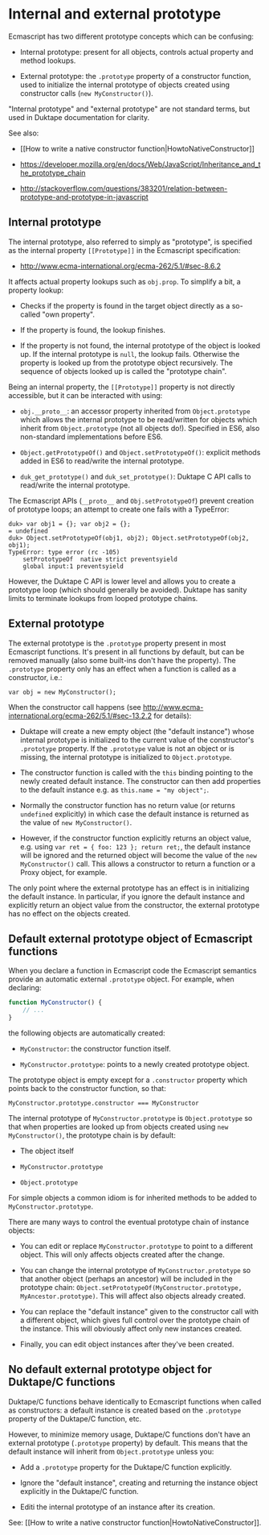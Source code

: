 # Internal and external prototype

Ecmascript has two different prototype concepts which can be confusing:

* Internal prototype: present for all objects, controls actual property and
  method lookups.

* External prototype: the `.prototype` property of a constructor function,
  used to initialize the internal prototype of objects created using
  constructor calls (`new MyConstructor()`).

"Internal prototype" and "external prototype" are not standard terms, but used
in Duktape documentation for clarity.

See also:

* [[How to write a native constructor function|HowtoNativeConstructor]]

* https://developer.mozilla.org/en/docs/Web/JavaScript/Inheritance_and_the_prototype_chain

* http://stackoverflow.com/questions/383201/relation-between-prototype-and-prototype-in-javascript

## Internal prototype

The internal prototype, also referred to simply as "prototype", is
specified as the internal property `[[Prototype]]` in the Ecmascript
specification:

* http://www.ecma-international.org/ecma-262/5.1/#sec-8.6.2

It affects actual property lookups such as `obj.prop`.  To simplify a bit, a
property lookup:

* Checks if the property is found in the target object directly as a so-called
  "own property".

* If the property is found, the lookup finishes.

* If the property is not found, the internal prototype of the object is looked
  up.  If the internal prototype is `null`, the lookup fails.  Otherwise the
  property is looked up from the prototype object recursively.  The sequence of
  objects looked up is called the "prototype chain".

Being an internal property, the `[[Prototype]]` property is not directly
accessible, but it can be interacted with using:

* `obj.__proto__`: an accessor property inherited from `Object.prototype`
  which allows the internal prototype to be read/written for objects which
  inherit from `Object.prototype` (not all objects do!).  Specified in ES6,
  also non-standard implementations before ES6.

* `Object.getPrototypeOf()` and `Object.setPrototypeOf()`: explicit methods
  added in ES6 to read/write the internal prototype.

* `duk_get_prototype()` and `duk_set_prototype()`: Duktape C API calls to
  read/write the internal prototype.

The Ecmascript APIs (`__proto__` and `Obj.setPrototypeOf`) prevent creation
of prototype loops; an attempt to create one fails with a TypeError:

```
duk> var obj1 = {}; var obj2 = {};
= undefined
duk> Object.setPrototypeOf(obj1, obj2); Object.setPrototypeOf(obj2, obj1);
TypeError: type error (rc -105)
	setPrototypeOf  native strict preventsyield
	global input:1 preventsyield
```

However, the Duktape C API is lower level and allows you to create a prototype
loop (which should generally be avoided).  Duktape has sanity limits to
terminate lookups from looped prototype chains.

## External prototype

The external prototype is the `.prototype` property present in most Ecmascript
functions.  It's present in all functions by default, but can be removed
manually (also some built-ins don't have the property).  The `.prototype`
property only has an effect when a function is called as a constructor, i.e.:

```
var obj = new MyConstructor();
```

When the constructor call happens (see
http://www.ecma-international.org/ecma-262/5.1/#sec-13.2.2 for details):

* Duktape will create a new empty object (the "default instance") whose
  internal prototype is initialized to the current value of the constructor's
  `.prototype` property.  If the `.prototype` value is not an object or is
  missing, the internal prototype is initialized to `Object.prototype`.

* The constructor function is called with the `this` binding pointing to the
  newly created default instance.  The constructor can then add properties to
  the default instance e.g. as `this.name = "my object";`.

* Normally the constructor function has no return value (or returns
  `undefined` explicitly) in which case the default instance is returned as
  the value of `new MyConstructor()`.

* However, if the constructor function explicitly returns an object value,
  e.g. using `var ret = { foo: 123 }; return ret;`, the default instance will
  be ignored and the returned object will become the value of the
  `new MyConstructor()` call.  This allows a constructor to return a function
  or a Proxy object, for example.

The only point where the external prototype has an effect is in initializing
the default instance.  In particular, if you ignore the default instance and
explicitly return an object value from the constructor, the external prototype
has no effect on the objects created.

## Default external prototype object of Ecmascript functions

When you declare a function in Ecmascript code the Ecmascript semantics
provide an automatic external `.prototype` object.  For example, when
declaring:

```js
function MyConstructor() {
    // ...
}
```

the following objects are automatically created:

* `MyConstructor`: the constructor function itself.

* `MyConstructor.prototype`: points to a newly created prototype object.

The prototype object is empty except for a `.constructor` property which
points back to the constructor function, so that:

```
MyConstructor.prototype.constructor === MyConstructor
```

The internal prototype of `MyConstructor.prototype` is `Object.prototype`
so that when properties are looked up from objects created using
`new MyConstructor()`, the prototype chain is by default:

* The object itself

* `MyConstructor.prototype`

* `Object.prototype`

For simple objects a common idiom is for inherited methods to be added to
`MyConstructor.prototype`.

There are many ways to control the eventual prototype chain of instance
objects:

* You can edit or replace `MyConstructor.prototype` to point to a different
  object.  This will only affects objects created after the change.

* You can change the internal prototype of `MyConstructor.prototype` so that
  another object (perhaps an ancestor) will be included in the prototype chain:
  `Object.setPrototypeOf(MyConstructor.prototype, MyAncestor.prototype)`.
  This will affect also objects already created.

* You can replace the "default instance" given to the constructor call with a
  different object, which gives full control over the prototype chain of the
  instance.  This will obviously affect only new instances created.

* Finally, you can edit object instances after they've been created.

## No default external prototype object for Duktape/C functions

Duktape/C functions behave identically to Ecmascript functions when called
as constructors: a default instance is created based on the `.prototype`
property of the Duktape/C function, etc.

However, to minimize memory usage, Duktape/C functions don't have an external
prototype (`.prototype` property) by default.  This means that the default
instance will inherit from `Object.prototype` unless you:

* Add a `.prototype` property for the Duktape/C function explicitly.

* Ignore the "default instance", creating and returning the instance object
  explicitly in the Duktape/C function.

* Editi the internal prototype of an instance after its creation.

See: [[How to write a native constructor function|HowtoNativeConstructor]].
